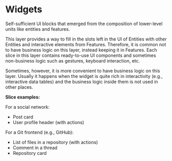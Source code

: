 # Widgets

Self-sufficient UI blocks that emerged from the composition of lower-level units like entities and features.

This layer provides a way to fill in the slots left in the UI of Entities with other Entities and interactive elements from Features. Therefore, it is common not to have business logic on this layer, instead keeping it in Features. Each slice in this layer contains ready-to-use UI components and sometimes non-business logic such as gestures, keyboard interaction, etc.

Sometimes, however, it is more convenient to have business logic on this layer. Usually it happens when the widget is quite rich in interactivity (e.g., interactive data tables) and the business logic inside them is not used in other places.

**Slice examples:**

For a social network:	
- Post card
- User profile header (with actions)

For a Git frontend (e.g., GitHub):
- List of files in a repository (with actions)
- Comment in a thread
- Repository card